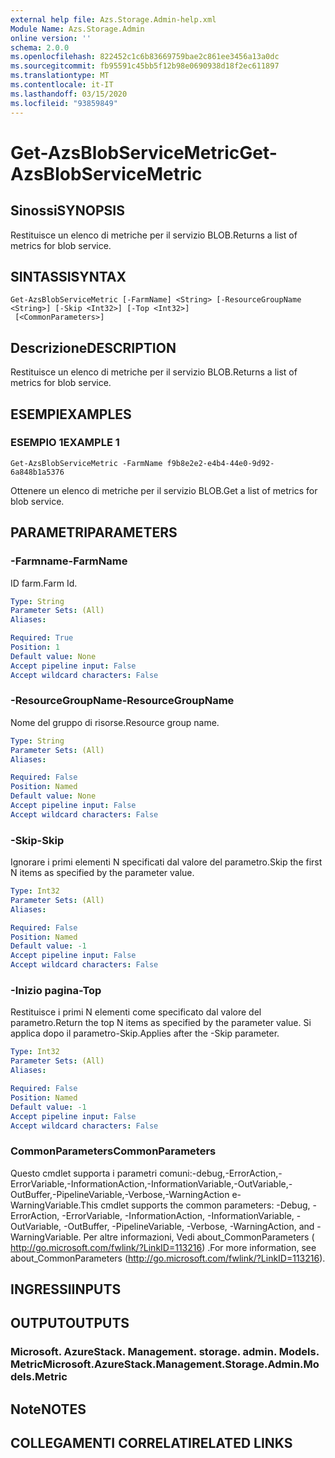 ```yaml
---
external help file: Azs.Storage.Admin-help.xml
Module Name: Azs.Storage.Admin
online version: ''
schema: 2.0.0
ms.openlocfilehash: 822452c1c6b83669759bae2c861ee3456a13a0dc
ms.sourcegitcommit: fb95591c45bb5f12b98e0690938d18f2ec611897
ms.translationtype: MT
ms.contentlocale: it-IT
ms.lasthandoff: 03/15/2020
ms.locfileid: "93859849"
---
```

# <span data-ttu-id="9e72e-101">Get-AzsBlobServiceMetric</span><span class="sxs-lookup"><span data-stu-id="9e72e-101">Get-AzsBlobServiceMetric</span></span>

## <span data-ttu-id="9e72e-102">Sinossi</span><span class="sxs-lookup"><span data-stu-id="9e72e-102">SYNOPSIS</span></span>
<span data-ttu-id="9e72e-103">Restituisce un elenco di metriche per il servizio BLOB.</span><span class="sxs-lookup"><span data-stu-id="9e72e-103">Returns a list of metrics for blob service.</span></span>

## <span data-ttu-id="9e72e-104">SINTASSI</span><span class="sxs-lookup"><span data-stu-id="9e72e-104">SYNTAX</span></span>

```
Get-AzsBlobServiceMetric [-FarmName] <String> [-ResourceGroupName <String>] [-Skip <Int32>] [-Top <Int32>]
 [<CommonParameters>]
```

## <span data-ttu-id="9e72e-105">Descrizione</span><span class="sxs-lookup"><span data-stu-id="9e72e-105">DESCRIPTION</span></span>
<span data-ttu-id="9e72e-106">Restituisce un elenco di metriche per il servizio BLOB.</span><span class="sxs-lookup"><span data-stu-id="9e72e-106">Returns a list of metrics for blob service.</span></span>

## <span data-ttu-id="9e72e-107">ESEMPI</span><span class="sxs-lookup"><span data-stu-id="9e72e-107">EXAMPLES</span></span>

### <span data-ttu-id="9e72e-108">ESEMPIO 1</span><span class="sxs-lookup"><span data-stu-id="9e72e-108">EXAMPLE 1</span></span>
```
Get-AzsBlobServiceMetric -FarmName f9b8e2e2-e4b4-44e0-9d92-6a848b1a5376
```

<span data-ttu-id="9e72e-109">Ottenere un elenco di metriche per il servizio BLOB.</span><span class="sxs-lookup"><span data-stu-id="9e72e-109">Get a list of metrics for blob service.</span></span>

## <span data-ttu-id="9e72e-110">PARAMETRI</span><span class="sxs-lookup"><span data-stu-id="9e72e-110">PARAMETERS</span></span>

### <span data-ttu-id="9e72e-111">-Farmname</span><span class="sxs-lookup"><span data-stu-id="9e72e-111">-FarmName</span></span>
<span data-ttu-id="9e72e-112">ID farm.</span><span class="sxs-lookup"><span data-stu-id="9e72e-112">Farm Id.</span></span>

```yaml
Type: String
Parameter Sets: (All)
Aliases:

Required: True
Position: 1
Default value: None
Accept pipeline input: False
Accept wildcard characters: False
```

### <span data-ttu-id="9e72e-113">-ResourceGroupName</span><span class="sxs-lookup"><span data-stu-id="9e72e-113">-ResourceGroupName</span></span>
<span data-ttu-id="9e72e-114">Nome del gruppo di risorse.</span><span class="sxs-lookup"><span data-stu-id="9e72e-114">Resource group name.</span></span>

```yaml
Type: String
Parameter Sets: (All)
Aliases:

Required: False
Position: Named
Default value: None
Accept pipeline input: False
Accept wildcard characters: False
```

### <span data-ttu-id="9e72e-115">-Skip</span><span class="sxs-lookup"><span data-stu-id="9e72e-115">-Skip</span></span>
<span data-ttu-id="9e72e-116">Ignorare i primi elementi N specificati dal valore del parametro.</span><span class="sxs-lookup"><span data-stu-id="9e72e-116">Skip the first N items as specified by the parameter value.</span></span>

```yaml
Type: Int32
Parameter Sets: (All)
Aliases:

Required: False
Position: Named
Default value: -1
Accept pipeline input: False
Accept wildcard characters: False
```

### <span data-ttu-id="9e72e-117">-Inizio pagina</span><span class="sxs-lookup"><span data-stu-id="9e72e-117">-Top</span></span>
<span data-ttu-id="9e72e-118">Restituisce i primi N elementi come specificato dal valore del parametro.</span><span class="sxs-lookup"><span data-stu-id="9e72e-118">Return the top N items as specified by the parameter value.</span></span>
<span data-ttu-id="9e72e-119">Si applica dopo il parametro-Skip.</span><span class="sxs-lookup"><span data-stu-id="9e72e-119">Applies after the -Skip parameter.</span></span>

```yaml
Type: Int32
Parameter Sets: (All)
Aliases:

Required: False
Position: Named
Default value: -1
Accept pipeline input: False
Accept wildcard characters: False
```

### <span data-ttu-id="9e72e-120">CommonParameters</span><span class="sxs-lookup"><span data-stu-id="9e72e-120">CommonParameters</span></span>
<span data-ttu-id="9e72e-121">Questo cmdlet supporta i parametri comuni:-debug,-ErrorAction,-ErrorVariable,-InformationAction,-InformationVariable,-OutVariable,-OutBuffer,-PipelineVariable,-Verbose,-WarningAction e-WarningVariable.</span><span class="sxs-lookup"><span data-stu-id="9e72e-121">This cmdlet supports the common parameters: -Debug, -ErrorAction, -ErrorVariable, -InformationAction, -InformationVariable, -OutVariable, -OutBuffer, -PipelineVariable, -Verbose, -WarningAction, and -WarningVariable.</span></span> <span data-ttu-id="9e72e-122">Per altre informazioni, Vedi about_CommonParameters ( http://go.microsoft.com/fwlink/?LinkID=113216) .</span><span class="sxs-lookup"><span data-stu-id="9e72e-122">For more information, see about_CommonParameters (http://go.microsoft.com/fwlink/?LinkID=113216).</span></span>

## <span data-ttu-id="9e72e-123">INGRESSI</span><span class="sxs-lookup"><span data-stu-id="9e72e-123">INPUTS</span></span>

## <span data-ttu-id="9e72e-124">OUTPUT</span><span class="sxs-lookup"><span data-stu-id="9e72e-124">OUTPUTS</span></span>

### <span data-ttu-id="9e72e-125">Microsoft. AzureStack. Management. storage. admin. Models. Metric</span><span class="sxs-lookup"><span data-stu-id="9e72e-125">Microsoft.AzureStack.Management.Storage.Admin.Models.Metric</span></span>

## <span data-ttu-id="9e72e-126">Note</span><span class="sxs-lookup"><span data-stu-id="9e72e-126">NOTES</span></span>

## <span data-ttu-id="9e72e-127">COLLEGAMENTI CORRELATI</span><span class="sxs-lookup"><span data-stu-id="9e72e-127">RELATED LINKS</span></span>
